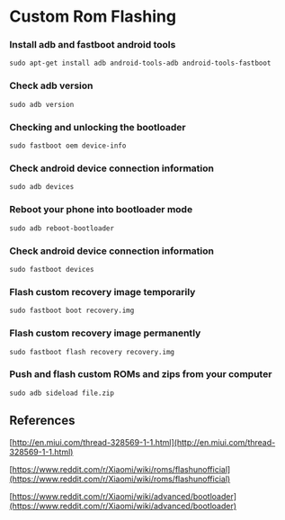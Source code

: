 # Custom Rom Flashing

### Install adb and fastboot android tools
`sudo apt-get install adb android-tools-adb android-tools-fastboot`

### Check adb version
`sudo adb version`

### Checking and unlocking the bootloader
`sudo fastboot oem device-info`

### Check android device connection information
`sudo adb devices`

### Reboot your phone into bootloader mode
`sudo adb reboot-bootloader`

### Check android device connection information
`sudo fastboot devices`

### Flash custom recovery image temporarily
`sudo fastboot boot recovery.img`

### Flash custom recovery image permanently
`sudo fastboot flash recovery recovery.img`

### Push and flash custom ROMs and zips from your computer
`sudo adb sideload file.zip`

## References

[http://en.miui.com/thread-328569-1-1.html](http://en.miui.com/thread-328569-1-1.html)

[https://www.reddit.com/r/Xiaomi/wiki/roms/flashunofficial](https://www.reddit.com/r/Xiaomi/wiki/roms/flashunofficial)

[https://www.reddit.com/r/Xiaomi/wiki/advanced/bootloader](https://www.reddit.com/r/Xiaomi/wiki/advanced/bootloader)
